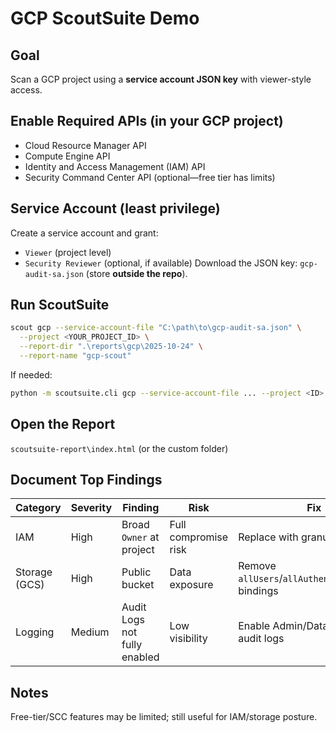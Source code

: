 # GCP ScoutSuite Demo

## Goal
Scan a GCP project using a **service account JSON key** with viewer-style access.

## Enable Required APIs (in your GCP project)
- Cloud Resource Manager API
- Compute Engine API
- Identity and Access Management (IAM) API
- Security Command Center API (optional—free tier has limits)

## Service Account (least privilege)
Create a service account and grant:
- `Viewer` (project level)
- `Security Reviewer` (optional, if available)
Download the JSON key: `gcp-audit-sa.json` (store **outside the repo**).

## Run ScoutSuite
```bash
scout gcp --service-account-file "C:\path\to\gcp-audit-sa.json" \
  --project <YOUR_PROJECT_ID> \
  --report-dir ".\reports\gcp\2025-10-24" \
  --report-name "gcp-scout"
```

If needed:

```bash
python -m scoutsuite.cli gcp --service-account-file ... --project <ID>
```

## Open the Report

`scoutsuite-report\index.html` (or the custom folder)

## Document Top Findings

| Category      | Severity | Finding                      | Risk                 | Fix                                                |
| ------------- | -------- | ---------------------------- | -------------------- | -------------------------------------------------- |
| IAM           | High     | Broad `Owner` at project     | Full compromise risk | Replace with granular roles                        |
| Storage (GCS) | High     | Public bucket                | Data exposure        | Remove `allUsers`/`allAuthenticatedUsers` bindings |
| Logging       | Medium   | Audit Logs not fully enabled | Low visibility       | Enable Admin/Data Access audit logs                |

## Notes

Free-tier/SCC features may be limited; still useful for IAM/storage posture.

